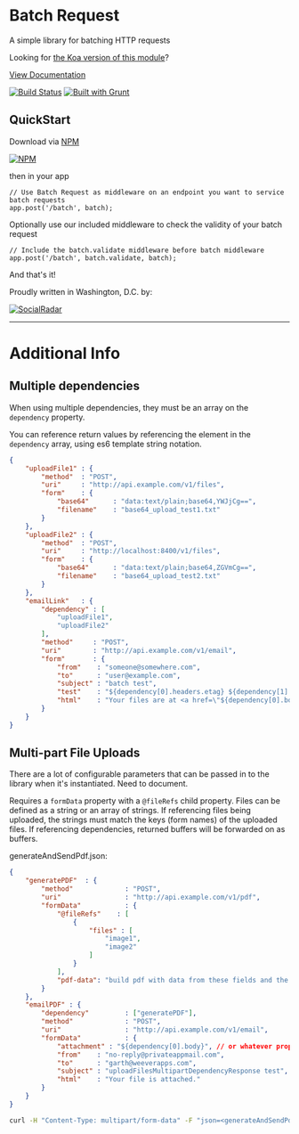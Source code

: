 Batch Request
=============

A simple library for batching HTTP requests

Looking for [the Koa version of this module](https://github.com/socialradar/koa-batch)?

[View Documentation](http://batch-request.socialradar.com)

[![Build Status](https://travis-ci.org/socialradar/batch-request.png?branch=master)](https://travis-ci.org/socialradar/batch-request) [![Built with Grunt](https://cdn.gruntjs.com/builtwith.png)](http://gruntjs.com/)

## QuickStart

Download via [NPM](http://npmjs.org)

[![NPM](https://nodei.co/npm/batch-request.png?compact=true)](https://nodei.co/npm/batch-request/)

then in your app

    // Use Batch Request as middleware on an endpoint you want to service batch requests
    app.post('/batch', batch);


Optionally use our included middleware to check the validity of your batch request

    // Include the batch.validate middleware before batch middleware
    app.post('/batch', batch.validate, batch);

And that's it!

Proudly written in Washington, D.C. by:

[![SocialRadar](https://raw.github.com/socialradar/batch-request/master/social-radar-black-orange.png)](http://socialradar.com)

---

# Additional Info

## Multiple dependencies

When using multiple dependencies, they must be an array on the `dependency` property.

You can reference return values by referencing the element in the `dependency` array,
using es6 template string notation.

```json
{
    "uploadFile1" : {
        "method"  : "POST",
        "uri"     : "http://api.example.com/v1/files",
        "form"    : {
            "base64"      : "data:text/plain;base64,YWJjCg==",
            "filename"    : "base64_upload_test1.txt"
        }
    },
    "uploadFile2" : {
        "method"  : "POST",
        "uri"     : "http://localhost:8400/v1/files",
        "form"    : {
            "base64"      : "data:text/plain;base64,ZGVmCg==",
            "filename"    : "base64_upload_test2.txt"
        }
    },
    "emailLink"   : {
        "dependency" : [
            "uploadFile1",
            "uploadFile2"
        ],
        "method"     : "POST",
        "uri"        : "http://api.example.com/v1/email",
        "form"       : {
            "from"    : "someone@somewhere.com",
            "to"      : "user@example.com",
            "subject" : "batch test",
            "test"    : "${dependency[0].headers.etag} ${dependency[1].headers.etag}",
            "html"    : "Your files are at <a href=\"${dependency[0].body.file.url}\">${dependency[0].body.file.name}</a> and <a href=\"${dependency[1].body.file.url}\">${dependency[1].body.file.name}</a>."
        }
    }
}
```

## Multi-part File Uploads

There are a lot of configurable parameters that can be passed in to the library when it's instantiated.  Need to document.

Requires a `formData` property with a `@fileRefs` child property.
Files can be defined as a string or an array of strings. 
If referencing files being uploaded, the strings must match the keys (form names) of the uploaded files.
If referencing dependencies, returned buffers will be forwarded on as buffers.

generateAndSendPdf.json:
```json
{
    "generatePDF"  : {
        "method"             : "POST",
        "uri"                : "http://api.example.com/v1/pdf",
        "formData"           : {
            "@fileRefs"    : [
                {
                    "files" : [
                        "image1",
                        "image2"
                    ]
                }
            ],
            "pdf-data": "build pdf with data from these fields and the attached images"
        }
    },
    "emailPDF" : {
        "dependency"         : ["generatePDF"],
        "method"             : "POST",
        "uri"                : "http://api.example.com/v1/email",
        "formData"           : {
			"attachment" : "${dependency[0].body}", // or whatever property it comes back under; this is a stream
            "from"    : "no-reply@privateappmail.com",
            "to"      : "garth@weeverapps.com",
            "subject" : "uploadFilesMultipartDependencyResponse test",
            "html"    : "Your file is attached."
        }
    }
}
```

```bash
curl -H "Content-Type: multipart/form-data" -F "json=<generateAndSendPdf.json" -F "image1=@starfish_career.jpg" -F "image2=@mr_t_blue.jpg" https://api.example.com/v1/batch
```


